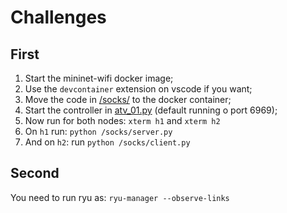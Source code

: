 # Challenges

## First

1. Start the mininet-wifi docker image;
2. Use the `devcontainer` extension on vscode if you want;
3. Move the code in [/socks/](/tarc/socks) to the docker container;
4. Start the controller in [atv_01.py](/tarc/atv_01.py) (default running o port 6969);
5. Now run for both nodes: `xterm h1` and `xterm h2`
6. On `h1` run: `python /socks/server.py`
7. And on `h2`: run `python /socks/client.py`

## Second

You need to run ryu as: `ryu-manager --observe-links`
